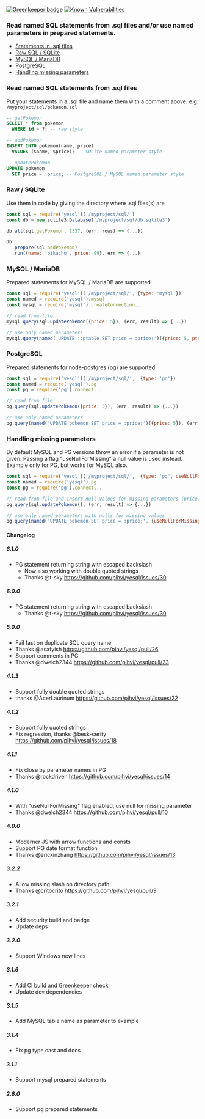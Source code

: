 [![Greenkeeper badge](https://badges.greenkeeper.io/pihvi/yesql.svg)](https://travis-ci.org/pihvi/yesql) [![Known Vulnerabilities](https://snyk.io/test/npm/yesql/badge.svg)](https://snyk.io/test/npm/yesql)

### Read named SQL statements from .sql files and/or use named parameters in prepared statements.
- [Statements in .sql files](#read-named-sql-statements-from-sql-files)
- [Raw SQL / SQLite](#raw--sqlite)
- [MySQL / MariaDB](#mysql--mariadb)
- [PostgreSQL](#postgresql)
- [Handling missing parameters](#handling-missing-parameters)

### Read named SQL statements from .sql files
Put your statements in a .sql file and name them with a comment above.
e.g. `/myproject/sql/pokemon.sql`
```sql
-- getPokemon
SELECT * from pokemon
  WHERE id = ?; -- raw style

-- addPokemon
INSERT INTO pokemon(name, price)
  VALUES ($name, $price); -- SQLite named parameter style

-- updatePokemon
UPDATE pokemon
  SET price = :price; -- PostgreSQL / MySQL named parameter style
```

### Raw / SQLite
Use them in code by giving the directory where .sql files(s) are
```javascript
const sql = require('yesql')('/myproject/sql/')
const db = new sqlite3.Database('/myproject/sql/db.sqlite3')

db.all(sql.getPokemon, 1337, (err, rows) => {...})

db
  .prepare(sql.addPokemon)
  .run({name: 'pikachu', price: 99}, err => {...}
```

### MySQL / MariaDB
Prepared statements for MySQL / MariaDB are supported
```javascript
const sql = require('yesql')('/myproject/sql/', {type: 'mysql'})
const named = require('yesql').mysql
const mysql = require('mysql').createConnection...

// read from file
mysql.query(sql.updatePokemon({price: 5}), (err, result) => {...})

// use only named parameters
mysql.query(named('UPDATE ::ptable SET price = :price;')({price: 5, ptable: 'pokemon'}), (err, result) => {...})
```

### PostgreSQL
Prepared statements for node-postgres (pg) are supported
```javascript
const sql = require('yesql')('/myproject/sql/',  {type: 'pg'})
const named = require('yesql').pg
const pg = require('pg').connect...

// read from file
pg.query(sql.updatePokemon({price: 5}), (err, result) => {...})

// use only named parameters
pg.query(named('UPDATE pokemon SET price = :price;')({price: 5}), (err, result) => {...})
```

### Handling missing parameters
By default MySQL and PG versions throw an error if a parameter is not given.
Passing a flag "useNullForMissing" a null value is used instead.
Example only for PG, but works for MySQL also.
```javascript
const sql = require('yesql')('/myproject/sql/',  {type: 'pg', useNullForMissing: true})
const named = require('yesql').pg
const pg = require('pg').connect...

// read from file and insert null values for missing parameters (price)
pg.query(sql.updatePokemon(), (err, result) => {...})

// use only named parameters with nulls for missing values
pg.query(named('UPDATE pokemon SET price = :price;', {useNullForMissing: true})({}), (err, result) => {...})
```

#### Changelog

##### 6.1.0
- PG statement returning string with escaped backslash
  - Now also working with double quoted strings
  - Thanks @t-sky https://github.com/pihvi/yesql/issues/30

##### 6.0.0
- PG statement returning string with escaped backslash
  - Thanks @t-sky https://github.com/pihvi/yesql/issues/30

##### 5.0.0
- Fail fast on duplicate SQL query name
- Thanks @asafyish https://github.com/pihvi/yesql/pull/26
- Support comments in PG
- Thanks @dwelch2344 https://github.com/pihvi/yesql/pull/23

##### 4.1.3
- Support fully double quoted strings
- thanks @AcerLaurinum  https://github.com/pihvi/yesql/issues/22

##### 4.1.2
- Support fully quoted strings
- Fix regression, thanks @besk-cerity https://github.com/pihvi/yesql/issues/18

##### 4.1.1
- Fix close by parameter names in PG
- Thanks @rockdriven https://github.com/pihvi/yesql/issues/14

##### 4.1.0
- With "useNullForMissing" flag enabled, use null for missing parameter
- Thanks @dwelch2344 https://github.com/pihvi/yesql/pull/10

##### 4.0.0
- Moderner JS with arrow functions and consts
- Support PG date format function
- Thanks @ericxinzhang https://github.com/pihvi/yesql/issues/13

##### 3.2.2
- Allow missing slash on directory path
- Thanks @critocrito https://github.com/pihvi/yesql/pull/9

##### 3.2.1
- Add security build and badge
- Update deps

##### 3.2.0
- Support Windows new lines

##### 3.1.6
- Add CI build and Greenkeeper check
- Update dev dependencies

##### 3.1.5
- Add MySQL table name as parameter to example

##### 3.1.4
- Fix pg type cast and docs

##### 3.1.1
- Support mysql prepared statements

##### 2.6.0
- Support pg prepared statements
